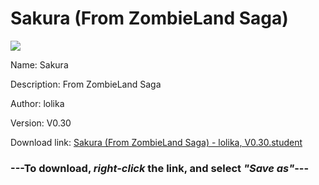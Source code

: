 # Sakura (From ZombieLand Saga)

<img src = "https://raw.githubusercontent.com/Arbiter1223/Daigaku-Gurashi-Custom-Students/master/Students/Files/Sakura%20(From%20ZombieLand%20Saga).png">

Name: Sakura

Description: From ZombieLand Saga

Author: lolika

Version: V0.30

Download link: <a href="https://raw.githubusercontent.com/Arbiter1223/Daigaku-Gurashi-Custom-Students/master/Students/Files/Sakura%20(From%20ZombieLand%20Saga)%20-%20lolika%2C%20V0.30.student">Sakura (From ZombieLand Saga) - lolika, V0.30.student</a>

### ---**To download, _right-click_ the link, and select _"Save as"_**---
